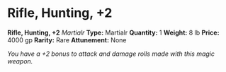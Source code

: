 # Rifle, Hunting, +2

**Rifle, Hunting, +2**
_Martialr_
**Type:** Martialr
**Quantity:** 1
**Weight:** 8 lb
**Price:** 4000 gp
**Rarity:** Rare
**Attunement:** None

*You have a +2 bonus to attack and damage rolls made with this magic weapon.*